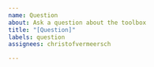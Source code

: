 ```yaml
---
name: Question
about: Ask a question about the toolbox
title: "[Question]"
labels: question
assignees: christofvermeersch

---
```



